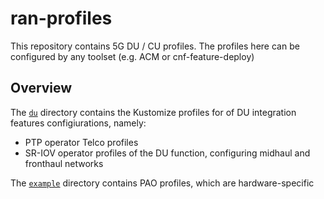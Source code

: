 # ran-profiles

This repository contains 5G DU / CU profiles.
The profiles here can be configured by any toolset (e.g. ACM or cnf-feature-deploy)


## Overview

The [`du`](du) directory contains the Kustomize profiles for of DU integration features configiurations, namely:
- PTP operator Telco profiles
- SR-IOV operator profiles of the DU function, configuring midhaul and fronthaul networks
 
The [`example`](example) directory contains PAO profiles, which are hardware-specific

